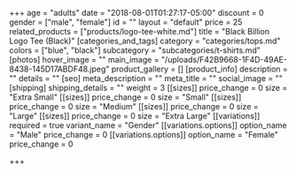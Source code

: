 +++
age = "adults"
date = "2018-08-01T01:27:17-05:00"
discount = 0
gender = ["male", "female"]
id = ""
layout = "default"
price = 25
related_products = ["products/logo-tee-white.md"]
title = "Black Billion Logo Tee (Black)"
[categories_and_tags]
category = "categories/tops.md"
colors = ["blue", "black"]
subcategory = "subcategories/t-shirts.md"
[photos]
hover_image = ""
main_image = "/uploads/F42B9668-1F4D-49AE-8438-145D17ABDF48.jpeg"
product_gallery = []
[product_info]
description = ""
details = ""
[seo]
meta_description = ""
meta_title = ""
social_image = ""
[shipping]
shipping_details = ""
weight = 3
[[sizes]]
price_change = 0
size = "Extra Small"
[[sizes]]
price_change = 0
size = "Small"
[[sizes]]
price_change = 0
size = "Medium"
[[sizes]]
price_change = 0
size = "Large"
[[sizes]]
price_change = 0
size = "Extra Large"
[[variations]]
required = true
variant_name = "Gender"
[[variations.options]]
option_name = "Male"
price_change = 0
[[variations.options]]
option_name = "Female"
price_change = 0

+++
